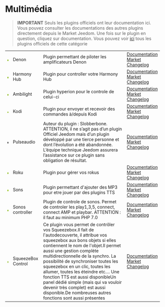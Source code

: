 
# Multimédia


>**IMPORTANT**
>Seuls les plugins officiels ont leur documentation ici. Vous pouvez consulter les documentations des autres plugins directement depuis le Market Jeedom. Une fois sur le plugin en question, cliquez sur documentation.
>Vous pouvez voir [ici](https://market.jeedom.com/index.php?v=d&p=market&type=plugin&categorie=multimedia) tous les plugins officiels de cette catégorie


| | | | |
|--- | --- | --- | ---|
|<img src="denonavr/denonavr_icon.png" class="pluginLogo" width="100" />|Denon|Plugin permettant de piloter les amplificateurs Denon|[Documentation](denonavr/index)<br/>[Market](https://market.jeedom.com/index.php?v=d&p=market_display&id=2077)<br/>[Changelog](denonavr/changelog)|
|<img src="harmonyhub/harmonyhub_icon.png" class="pluginLogo" width="100" />|Harmony Hub|Plugin pour controller votre Harmony Hub|[Documentation](harmonyhub/index)<br/>[Market](https://market.jeedom.com/index.php?v=d&p=market_display&id=1599)<br/>[Changelog](harmonyhub/changelog)|
|<img src="hyperion2/hyperion2_icon.png" class="pluginLogo" width="100" />|Ambilight|Plugin hyperion pour le controle de celui-ci|[Documentation](hyperion2/index)<br/>[Market](https://market.jeedom.com/index.php?v=d&p=market_display&id=1909)<br/>[Changelog](hyperion2/changelog)|
|<img src="kodi/kodi_icon.png" class="pluginLogo" width="100" />|Kodi|Plugin pour envoyer et recevoir des commandes à/depuis Kodi|[Documentation](kodi/index)<br/>[Market](https://market.jeedom.com/index.php?v=d&p=market_display&id=1398)<br/>[Changelog](kodi/changelog)|
|<img src="pulseaudio/pulseaudio_icon.png" class="pluginLogo" width="100" />|Pulseaudio|Auteur du plugin : Slobberbone.<br/>ATTENTION, il ne s’agit pas d’un plugin Officiel Jeedom mais d’un plugin développé par une tierce personne et dont l’évolution a été abandonnée. L’équipe technique Jeedom assurera l’assistance sur ce plugin sans obligation de résultat.|[Documentation](pulseaudio/index)<br/>[Market](https://market.jeedom.com/index.php?v=d&p=market_display&id=2704)<br/>[Changelog](pulseaudio/changelog)|
|<img src="roku/roku_icon.png" class="pluginLogo" width="100" />|Roku|Plugin pour gérer vos rokus|[Documentation](roku/index)<br/>[Market](https://market.jeedom.com/index.php?v=d&p=market_display&id=2301)<br/>[Changelog](roku/changelog)|
|<img src="songs/songs_icon.png" class="pluginLogo" width="100" />|Sons|Plugin permettant d'ajouter des MP3 pour etre jouer par des plugins TTS|[Documentation](songs/index)<br/>[Market](https://market.jeedom.com/index.php?v=d&p=market_display&id=3794)<br/>[Changelog](songs/changelog)|
|<img src="sonos3/sonos3_icon.png" class="pluginLogo" width="100" />|Sonos controller|Plugin de controle de sonos. Permet de controler les play1,3,5, connect, connect AMP et playbar. ATTENTION : il faut au minimum PHP 7.0|[Documentation](sonos3/index)<br/>[Market](https://market.jeedom.com/index.php?v=d&p=market_display&id=1502)<br/>[Changelog](sonos3/changelog)|
|<img src="squeezeboxcontrol/squeezeboxcontrol_icon.png" class="pluginLogo" width="100" />|SqueezeBox Control|Ce plugin vous permet de contrôler vos Squeezebox.Il fait de l'autodecouverte, il attribue vos squeezebox aux bons objets si elles contiennent le nom de l'objet.Il permet aussi une gestion complète multidirectionnelle de la synchro. La possibilité de synchroniser toutes les squeezebox en un clic, toutes les allumer, toutes les éteindre etc.... Une fonction TTS est aussi disponibleUn panel dédié simple (mais qui va vouloir devenir très complet) est aussi disponible.De nombreuses autres fonctions sont aussi présentes|[Documentation](squeezeboxcontrol/index)<br/>[Market](https://market.jeedom.com/index.php?v=d&p=market_display&id=1710)<br/>[Changelog](squeezeboxcontrol/changelog)|
